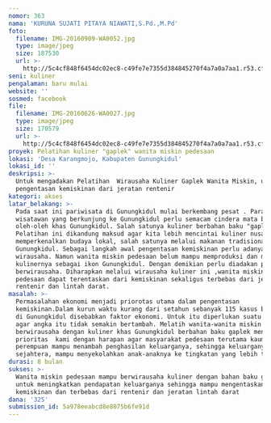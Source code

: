 ```yaml
---
nomor: 363
nama: 'KURUNA SUJATI PITAYA NIAWATI,S.Pd.,M.Pd'
foto:
  filename: IMG-20160909-WA0052.jpg
  type: image/jpeg
  size: 187530
  url: >-
    http://5c4cf848f6454dc02ec8-c49fe7e7355d384845270f4a7a0a7aa1.r53.cf2.rackcdn.com/123dabc8-ffa2-4032-8c18-5e06c8d65ff3/IMG-20160909-WA0052.jpg
seni: kuliner
pengalaman: baru mulai
website: ''
sosmed: facebook
file:
  filename: IMG-20160626-WA0027.jpg
  type: image/jpeg
  size: 170579
  url: >-
    http://5c4cf848f6454dc02ec8-c49fe7e7355d384845270f4a7a0a7aa1.r53.cf2.rackcdn.com/81a163a8-d782-4b08-996d-9bec5fef4ae2/IMG-20160626-WA0027.jpg
proyek: Pelatihan kuliner "gaplek" wanita miskin pedesaan
lokasi: 'Desa Karangmojo, Kabupaten Gunungkidul'
lokasi_id: ''
deskripsi: >-
  Untuk mengadakan Pelatihan  Wirausaha Kuliner Gaplek Wanita Miskin, untuk
  pengentasan kemiskinan dari jeratan rentenir
kategori: akses
latar_belakang: >-
  Pada saat ini pariwisata di Gunungkidul mulai berkembang pesat . Para
  wisatawan yang berkunjung ke Gunungkidul perlu semacam cindera mata berupa
  oleh-oleh khas Gunungkidul. Salah satunya kuliner berbahan baku "gaplek".
  Pelatihan ini dikandung maksud agar kita lebih mencintai kuliner nusantara dan
  memperkenalkan budaya lokal, salah satunya melalui makanan tradisional khas
  Gunungkidul. Sebagai langkah awal pengentasan kemiskinan perlu adanya upaya
  wirausaha. Namun wanita miskin pedesaan belum mampu memproduksi dan memasarkan
  kulinernya sebagai ikon Gunungkidul. Dengan demikian perlu diadakan pelatihan
  berwirausaha. Diharapkan melalui wirausaha kuliner ini ,wanita miskin di
  pedesaan dapat terentaskan dari kemiskinan sekaligus terbebas dari jeratan
  rentenir dan lintah darat.
masalah: >-
  Permasalahan ekonomi menjadi priorotas utama dalam pengentasan
  kemiskinan.Dalam kurun waktu kurang dari setahun sebanyak 115 kasus bunuh diri
  di Gunungkidul disebabkan faktor ekonomi. Untuk itu diperlukan suatu usaha
  agar angka itu tidak semakin bertambah. Melatih wanita-wanita miskin untuk
  berwirausaha dengan kuliner khas Gunungkidul berbahan baku gaplek menjadi
  prioritas  kami dengan harapan agar masyarakat pedesaan terutama kaum
  perempuan mampu menambah penghasilan keluarganya, sehingga keluarganya
  sejahtera, mampu menyekolahkan anak-anaknya ke tingkatan yang lebih tinggi.
durasi: 8 bulan
sukses: >-
  Wanita miskin pedesaan mampu berwirausaha kuliner dengan bahan baku gaplek
  untuk meningkatkan pendapatan keluarganya sehingga mampu mengentaskan
  kemiskinan dan terbebas dari rentenir dan jeratan lintah darat
dana: '325'
submission_id: 5a978eeabcd8e8075b6fe91d
---
```

